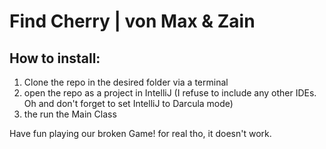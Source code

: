 # Find Cherry | von Max & Zain

## How to install:
   1. Clone the repo in the desired folder via a terminal
   2. open the repo as a project in IntelliJ (I refuse to include any other IDEs. Oh and don't forget to set IntelliJ to Darcula mode)
   3. the run the Main Class

Have fun playing our broken Game!
   for real tho, it doesn't work.
